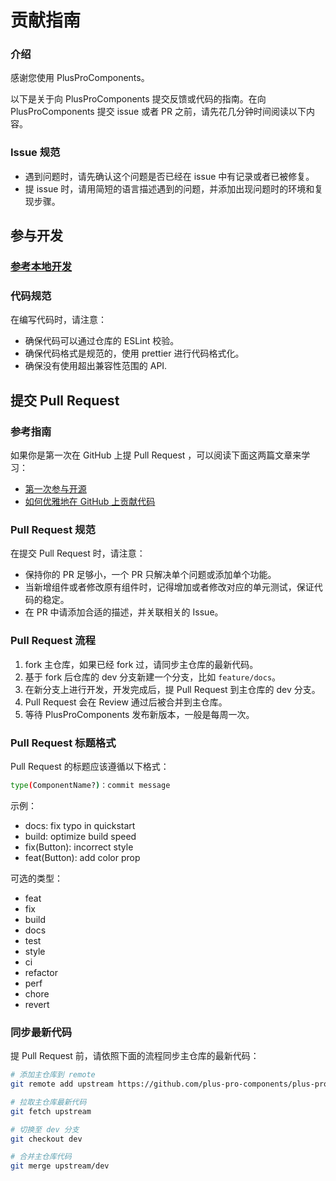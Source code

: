 # 贡献指南

### 介绍

感谢您使用 PlusProComponents。

以下是关于向 PlusProComponents 提交反馈或代码的指南。在向 PlusProComponents 提交 issue 或者 PR 之前，请先花几分钟时间阅读以下内容。

### Issue 规范

- 遇到问题时，请先确认这个问题是否已经在 issue 中有记录或者已被修复。
- 提 issue 时，请用简短的语言描述遇到的问题，并添加出现问题时的环境和复现步骤。

## 参与开发

### [参考本地开发](/guide/dev.html)

### 代码规范

在编写代码时，请注意：

- 确保代码可以通过仓库的 ESLint 校验。
- 确保代码格式是规范的，使用 prettier 进行代码格式化。
- 确保没有使用超出兼容性范围的 API.

## 提交 Pull Request

### 参考指南

如果你是第一次在 GitHub 上提 Pull Request ，可以阅读下面这两篇文章来学习：

- [第一次参与开源](https://github.com/firstcontributions/first-contributions/blob/main/translations/README.zh-cn.md)
- [如何优雅地在 GitHub 上贡献代码](https://segmentfault.com/a/1190000000736629)

### Pull Request 规范

在提交 Pull Request 时，请注意：

- 保持你的 PR 足够小，一个 PR 只解决单个问题或添加单个功能。
- 当新增组件或者修改原有组件时，记得增加或者修改对应的单元测试，保证代码的稳定。
- 在 PR 中请添加合适的描述，并关联相关的 Issue。

### Pull Request 流程

1. fork 主仓库，如果已经 fork 过，请同步主仓库的最新代码。
2. 基于 fork 后仓库的 dev 分支新建一个分支，比如 `feature/docs`。
3. 在新分支上进行开发，开发完成后，提 Pull Request 到主仓库的 dev 分支。
4. Pull Request 会在 Review 通过后被合并到主仓库。
5. 等待 PlusProComponents 发布新版本，一般是每周一次。

### Pull Request 标题格式

Pull Request 的标题应该遵循以下格式：

```bash
type(ComponentName?)：commit message
```

示例：

- docs: fix typo in quickstart
- build: optimize build speed
- fix(Button): incorrect style
- feat(Button): add color prop

可选的类型：

- feat
- fix
- build
- docs
- test
- style
- ci
- refactor
- perf
- chore
- revert

### 同步最新代码

提 Pull Request 前，请依照下面的流程同步主仓库的最新代码：

```bash
# 添加主仓库到 remote
git remote add upstream https://github.com/plus-pro-components/plus-pro-components.git

# 拉取主仓库最新代码
git fetch upstream

# 切换至 dev 分支
git checkout dev

# 合并主仓库代码
git merge upstream/dev
```
